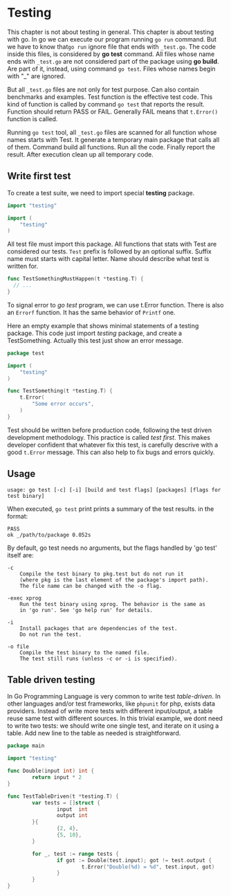 # Testing

This chapter is not about testing in general. This chapter is about testing with go. In go we can execute our program running `go run` command. But we have to know that`go run` ignore file that ends with `_test.go`. The code inside this files, is considered by **go test** command. All files whose name ends with `_test.go` are not considered part of the package using **go build**. Are part of it, instead, using command `go test`. Files whose names begin with "\_" are ignored.

But all `_test.go` files are not only for test purpose. Can also contain benchmarks and examples. Test function is the effective test code. This kind of function is called by command `go test` that reports the result. Function should return PASS or FAIL. Generally FAIL means that `t.Error()` function is called.

Running `go test` tool, all `_test.go` files are scanned for all function whose names starts with Test. It generate a temporary main package that calls all of them. Command build all functions. Run all the code. Finally report the result. After execution clean up all temporary code.

## Write first test

To create a test suite, we need to import special **testing** package.

```go
import "testing"

import (
    "testing"
)
```

All test file must import this package. All functions that stats with Test are considered our tests. `Test` prefix is followed by an optional suffix. Suffix name must starts with capital letter. Name should describe what test is written for.

```go
func TestSomethingMustHappen(t *testing.T) {
  // ...
}
```

To signal error to _go test_ program, we can use t.Error function. There is also an `Errorf` function. It has the same behavior of `Printf` one.

Here an empty example that shows minimal statements of a testing package. This code just import _testing_ package, and create a TestSomething. Actually this test just show an error message.

```go
package test

import (
    "testing"
)

func TestSomething(t *testing.T) {
    t.Error(
        "Some error occurs",
    )
}
```

Test should be written before production code, following the test driven development methodology. This practice is called _test first_. This makes developer confident that whatever fix this test, is carefully descrive with a good `t.Error` message. This can also help to fix bugs and errors quickly.

## Usage

```
usage: go test [-c] [-i] [build and test flags] [packages] [flags for test binary]
```

When executed, `go test` print prints a summary of the test results.  in the format:

```
PASS
ok _/path/to/package 0.052s
```

By default, go test needs no arguments, but the flags handled by 'go test' itself are:

```
-c
    Compile the test binary to pkg.test but do not run it
    (where pkg is the last element of the package's import path).
    The file name can be changed with the -o flag.

-exec xprog
    Run the test binary using xprog. The behavior is the same as
    in 'go run'. See 'go help run' for details.

-i
    Install packages that are dependencies of the test.
    Do not run the test.

-o file
    Compile the test binary to the named file.
    The test still runs (unless -c or -i is specified).
```

## Table driven testing

In Go Programming Language is very common to write test _table-driven_. In other languages and/or test frameworks, like `phpunit` for php, exists data providers. Instead of write more tests with different input/output, a table reuse same test with different sources. In this trivial example, we dont need to write two tests: we should write one single test, and iterate on it using a table. Add new line to the table as needed is straightforward.

```go
package main

import "testing"

func Double(input int) int {
        return input * 2
}

func TestTableDriven(t *testing.T) {
        var tests = []struct {
                input  int
                output int
        }{
                {2, 4},
                {5, 10},
        }

        for _, test := range tests {
                if got := Double(test.input); got != test.output {
                        t.Error("Double(%d) = %d", test.input, got)
                }
        }
}
```



